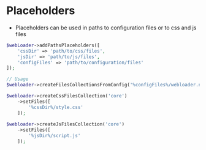 # Placeholders
- Placeholders can be used in paths to configuration files or to css and js files

````php
$webLoader->addPathsPlaceholders([
    'cssDir' => 'path/to/css/files',
    'jsDir' => 'path/to/js/files',
    'configFiles' => 'path/to/configuration/files'
]);

// Usage
$webloader->createFilesCollectionsFromConfig('%configFiles%/webloader.neon');

$webloader->createCssFilesCollection('core')
    ->setFiles([
        '%cssDir%/style.css'
    ]);
    
$webloader->createJsFilesCollection('core')
    ->setFiles([
        '%jsDir%/script.js'
    ]);
````
